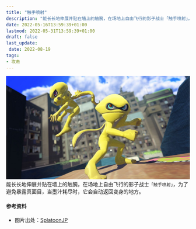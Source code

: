 ```yaml
---
title: "触手喷射"
description: "能长长地伸展并贴在墙上的触腕，在场地上自由飞行的影子战士「触手喷射」，为了避免暴露真面目，当墨汁耗尽时，它会自动返回变声的地方。"
date: 2022-05-16T13:59:39+01:00
lastmod: 2022-05-31T13:59:39+01:00
draft: false
last_update:  
 date: 2022-08-19
tags:
- 攻击
---
```


![触手喷射](./images/Special_Zipcaster_cover.jpeg)
能长长地伸展并贴在墙上的触腕，在场地上自由飞行的影子战士`「触手喷射」`，为了避免暴露真面目，当墨汁耗尽时，它会自动返回变身的地方。

#### 参考资料
- 图片出处：[SplatoonJP](https://twitter.com/SplatoonJP/status/1560189765986635777?s=20&t=lUlTNorTgQLXtigpOgrPuQ)